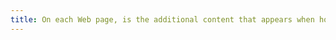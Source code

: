 ```yaml
---
title: On each Web page, is the additional content that appears when hovering, focusing or activating an [interface component](#interface-component) accessible using the keyboard if necessary?
---
```

